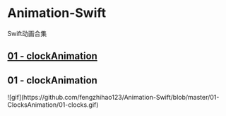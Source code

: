 # Animation-Swift
Swift动画合集

<h2><a href="#C1">01 - clockAnimation</a></h2>

<h2><a name ="C1">01 - clockAnimation</a></h2>
![gif](https://github.com/fengzhihao123/Animation-Swift/blob/master/01-ClocksAnimation/01-clocks.gif)
